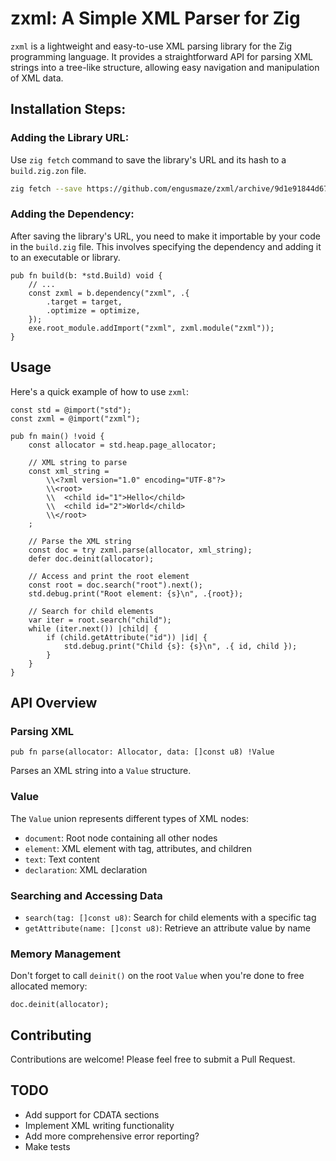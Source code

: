 # zxml: A Simple XML Parser for Zig

`zxml` is a lightweight and easy-to-use XML parsing library for the Zig programming language. It provides a straightforward API for parsing XML strings into a tree-like structure, allowing easy navigation and manipulation of XML data.

## Installation Steps:

### Adding the Library URL:

Use `zig fetch` command to save the library's URL and its hash to a `build.zig.zon` file.

```sh
zig fetch --save https://github.com/engusmaze/zxml/archive/9d1e91844d671276e22d4f51d390c456053ae5a4.tar.gz
```

### Adding the Dependency:

After saving the library's URL, you need to make it importable by your code in the `build.zig` file. This involves specifying the dependency and adding it to an executable or library.

```zig
pub fn build(b: *std.Build) void {
    // ...
    const zxml = b.dependency("zxml", .{
        .target = target,
        .optimize = optimize,
    });
    exe.root_module.addImport("zxml", zxml.module("zxml"));
}
```

## Usage

Here's a quick example of how to use `zxml`:

```zig
const std = @import("std");
const zxml = @import("zxml");

pub fn main() !void {
    const allocator = std.heap.page_allocator;

    // XML string to parse
    const xml_string =
        \\<?xml version="1.0" encoding="UTF-8"?>
        \\<root>
        \\  <child id="1">Hello</child>
        \\  <child id="2">World</child>
        \\</root>
    ;

    // Parse the XML string
    const doc = try zxml.parse(allocator, xml_string);
    defer doc.deinit(allocator);

    // Access and print the root element
    const root = doc.search("root").next();
    std.debug.print("Root element: {s}\n", .{root});

    // Search for child elements
    var iter = root.search("child");
    while (iter.next()) |child| {
        if (child.getAttribute("id")) |id| {
            std.debug.print("Child {s}: {s}\n", .{ id, child });
        }
    }
}
```

## API Overview

### Parsing XML

```zig
pub fn parse(allocator: Allocator, data: []const u8) !Value
```

Parses an XML string into a `Value` structure.

### Value

The `Value` union represents different types of XML nodes:

- `document`: Root node containing all other nodes
- `element`: XML element with tag, attributes, and children
- `text`: Text content
- `declaration`: XML declaration

### Searching and Accessing Data

- `search(tag: []const u8)`: Search for child elements with a specific tag
- `getAttribute(name: []const u8)`: Retrieve an attribute value by name

### Memory Management

Don't forget to call `deinit()` on the root `Value` when you're done to free allocated memory:

```zig
doc.deinit(allocator);
```

## Contributing

Contributions are welcome! Please feel free to submit a Pull Request.

## TODO

- Add support for CDATA sections
- Implement XML writing functionality
- Add more comprehensive error reporting?
- Make tests
